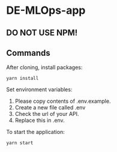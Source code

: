 # DE-MLOps-app



## DO NOT USE NPM!

## Commands
After cloning, install packages:
```
yarn install
```

Set environment variables:

1. Please copy contents of .env.example.
2. Create a new file called .env
3. Check the url of your API.
4. Replace this in .env.


To start the application:
```
yarn start
```
